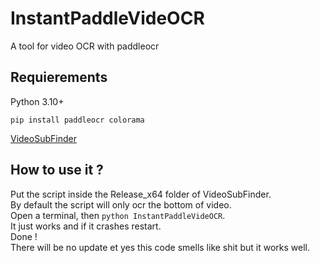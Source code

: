 # InstantPaddleVideOCR
A tool for video OCR with paddleocr
 ## Requierements
 Python 3.10+
 
 `pip install paddleocr colorama`
 
 [VideoSubFinder](https://sourceforge.net/projects/videosubfinder/)
 
 ## How to use it ?
 
 Put the script inside the Release_x64 folder of VideoSubFinder. <br>
 By default the script will only ocr the bottom of video. <br>
 Open a terminal, then `python InstantPaddleVideOCR`.<br>
 It just works and if it crashes restart.<br>
 Done !<br>
There will be no update et yes this code smells like shit but it works well.
